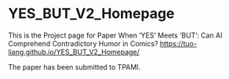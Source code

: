 # YES_BUT_V2_Homepage
This is the Project page for Paper When ‘YES’ Meets ‘BUT’: Can AI Comprehend Contradictory Humor in Comics? 
https://tuo-liang.github.io/YES_BUT_V2_Homepage/

The paper has been submitted to TPAMI.
